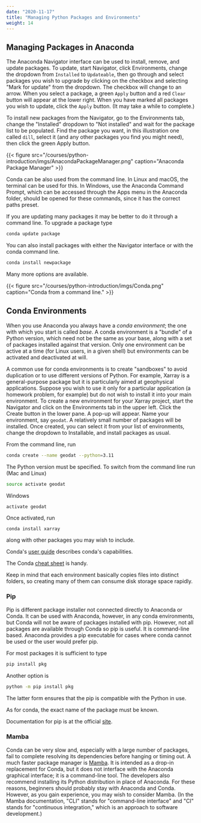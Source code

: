 ```yaml
---
date: "2020-11-17"
title: "Managing Python Packages and Environments"
weight: 14
---
```


## Managing Packages in Anaconda

The Anaconda Navigator interface can be used to install, remove, and update packages.  To update, start Navigator, click Environments, change the dropdown from `Installed` to `Updateable`, then go through and select packages you wish to upgrade by clicking on the checkbox and selecting "Mark for update" from the dropdown.  The checkbox will change to an arrow.  When you select a package, a green `Apply` button and a red `Clear` button will appear at the lower right.  When you have marked all packages you wish to update, click the `Apply` button.  (It may take a while to complete.)

To install new packages from the Navigator, go to the Environments tab, change the "Installed" dropdown to "Not installed" and wait for the package list to be populated.  Find the package you want, in this illustration one called `dill`, select it (and any other packages you find you might need), then click the green Apply button.

{{< figure src="/courses/python-introduction/imgs/AnacondaPackageManager.png" caption="Anaconda Package Manager" >}}

Conda can be also used from the command line.  In Linux and macOS, the terminal can be used for this.  In Windows, use the Anaconda Command Prompt, which can be accessed through the Apps menu in the Anaconda folder, should be opened for these commands, since it has the correct paths preset.

If you are updating many packages it may be better to do it through a command line. To upgrade a package type

```python
conda update package
```
You can also install packages with either the Navigator interface or with the conda command line.

```python
conda install newpackage
```
Many more options are available.  

{{< figure src="/courses/python-introduction/imgs/Conda.png" caption="Conda from a command line." >}}

## Conda Environments

When you use Anaconda you always have a _conda environment_; the one with which you start is called _base_.  A conda environment is a "bundle" of a Python version, which need not be the same as your base, along with a set of packages installed against that version.  Only one environment can be active at a time (for Linux users, in a given shell) but environments can be activated and deactivated at will.  

A common use for conda environments is to create "sandboxes" to avoid duplication or to use different versions of Python.  For example, Xarray is a general-purpose package but it is particularly aimed at geophysical applications.  Suppose you wish to use it only for a particular application (a homework problem, for example) but do not wish to install it into your main environment.  To create a new environment for your Xarray project, start the Navigator and click on the Environments tab in the upper left.  Click the Create button in the lower pane.  A pop-up will appear.  Name your environment, say `geodat`.  A relatively small number of packages will be installed.  Once created, you can select it from your list of environments, change the dropdown to Installable, and install packages as usual.

From the command line, run
```bash
conda create --name geodat --python=3.11
```
The Python version must be specified.  To switch from the command line run (Mac and Linux)
```bash
source activate geodat
```
Windows
```no-highlight
activate geodat
```

Once activated, run
```
conda install xarray
```
along with other packages you may wish to include.

Conda's [user guide](https://conda.io/projects/conda/en/latest/user-guide/index.html) describes conda's capabilities.

The Conda [cheat sheet](https://docs.conda.io/projects/conda/en/4.6.0/_downloads/52a95608c49671267e40c689e0bc00ca/conda-cheatsheet.pdf) is handy.

Keep in mind that each environment basically copies files into distinct folders, so creating many of them can consume disk storage space rapidly.

### Pip

Pip is different package installer not connected directly to Anaconda or Conda.  It can be used with Anaconda, however, in any conda environments, but Conda will not be aware of packages installed with pip.  However, not all packages are available through Conda so pip is useful.  It is command-line based. Anaconda provides a pip executable for cases where conda cannot be used or the user would prefer pip.  

For most packages it is sufficient to type
```bash
pip install pkg
```
Another option is
```bash
python -m pip install pkg
```
The latter form ensures that the pip is compatible with the Python in use.

As for conda, the exact name of the package must be known.

Documentation for pip is at the official [site](https://pip.pypa.io/en/stable/getting-started/).

### Mamba

Conda can be very slow and, especially with a large number of packages, fail to complete resolving its dependencies before hanging or timing out.  A much faster package manager is [Mamba](https://mamba.readthedocs.io/en/latest/).  It is intended as a drop-in replacement for Conda, but it does not interface with the Anaconda graphical interface; it is a command-line tool. The developers also recommend installing its Python distribution in place of Anaconda. For these reasons, beginners should probably stay with Anaconda and Conda. However, as you gain experience, you may wish to consider Mamba. (In the Mamba documentation, "CLI" stands for "command-line interface" and "CI" stands for "continuous integration," which is an approach to software development.)
